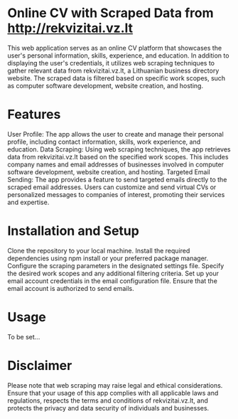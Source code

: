 # Online CV with Scraped Data from http://rekvizitai.vz.lt

This web application serves as an online CV platform that showcases the user's personal information, skills, experience, and education. In addition to displaying the user's credentials, it utilizes web scraping techniques to gather relevant data from rekvizitai.vz.lt, a Lithuanian business directory website. The scraped data is filtered based on specific work scopes, such as computer software development, website creation, and hosting.

# Features

User Profile: The app allows the user to create and manage their personal profile, including contact information, skills, work experience, and education.
Data Scraping: Using web scraping techniques, the app retrieves data from rekvizitai.vz.lt based on the specified work scopes. This includes company names and email addresses of businesses involved in computer software development, website creation, and hosting.
Targeted Email Sending: The app provides a feature to send targeted emails directly to the scraped email addresses. Users can customize and send virtual CVs or personalized messages to companies of interest, promoting their services and expertise.

# Installation and Setup

Clone the repository to your local machine.
Install the required dependencies using npm install or your preferred package manager.
Configure the scraping parameters in the designated settings file. Specify the desired work scopes and any additional filtering criteria.
Set up your email account credentials in the email configuration file. Ensure that the email account is authorized to send emails.

# Usage

To be set...

# Disclaimer

Please note that web scraping may raise legal and ethical considerations. Ensure that your usage of this app complies with all applicable laws and regulations, respects the terms and conditions of rekvizitai.vz.lt, and protects the privacy and data security of individuals and businesses.
